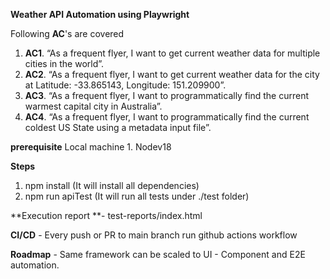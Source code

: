 **Weather API Automation using Playwright**

Following **AC**'s are covered

1. **AC1**. “As a frequent flyer, I want to get current weather data for multiple cities in the world”.
2. **AC2**. “As a frequent flyer, I want to get current weather data for the city at Latitude: -33.865143, Longitude: 151.209900”.
3. **AC3**. “As a frequent flyer, I want to programmatically find the current warmest capital city in Australia”.
4. **AC4**. “As a frequent flyer, I want to programmatically find the current coldest US State using a metadata input file”.

**prerequisite**
Local machine
    1. Nodev18

**Steps**
1. npm install (It will install all dependencies)
2. npm run apiTest (It will run all tests under ./test folder)

**Execution report **- test-reports/index.html

**CI/CD** - Every push or PR to main branch run github actions workflow

**Roadmap** - Same framework can be scaled to UI - Component and E2E automation.
